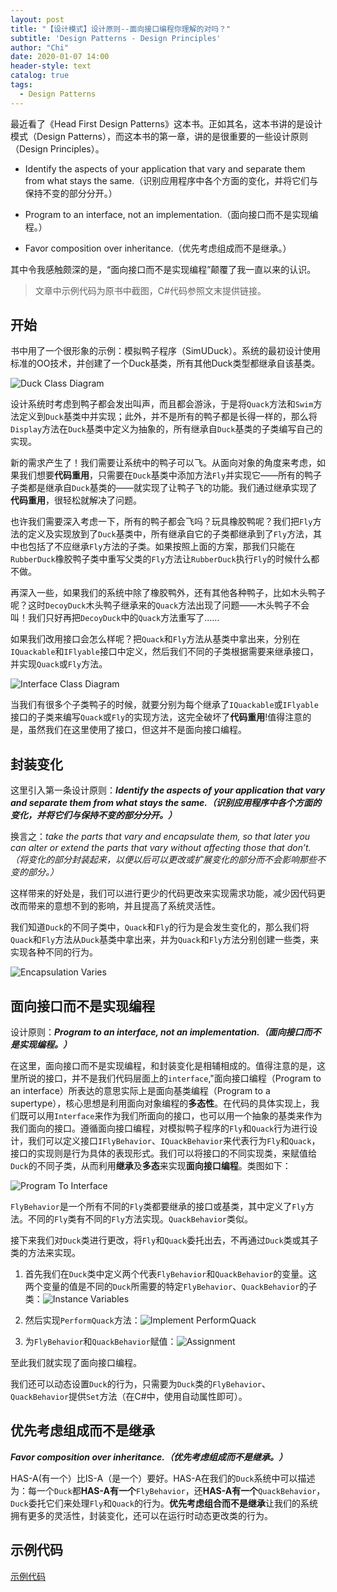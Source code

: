 ```yaml
---
layout: post
title: "【设计模式】设计原则--面向接口编程你理解的对吗？"
subtitle: 'Design Patterns - Design Principles'
author: "Chi"
date: 2020-01-07 14:00
header-style: text
catalog: true
tags:
  - Design Patterns
---
```


最近看了《Head First Design Patterns》这本书。正如其名，这本书讲的是设计模式（Design Patterns），而这本书的第一章，讲的是很重要的一些设计原则（Design Principles）。

- Identify the aspects of your application that vary and separate them from what stays the same.（识别应用程序中各个方面的变化，并将它们与保持不变的部分分开。）

- Program to an interface, not an implementation.（面向接口而不是实现编程。）

- Favor composition over inheritance.（优先考虑组成而不是继承。）

其中令我感触颇深的是，“面向接口而不是实现编程”颠覆了我一直以来的认识。

> 文章中示例代码为原书中截图，C#代码参照文末提供链接。

## 开始

书中用了一个很形象的示例：模拟鸭子程序（SimUDuck）。系统的最初设计使用标准的OO技术，并创建了一个Duck基类，所有其他Duck类型都继承自该基类。

![Duck Class Diagram](/img/in-post/2020-01-07-design-principles/duck-class-diagram.jpg)

设计系统时考虑到鸭子都会发出叫声，而且都会游泳，于是将`Quack`方法和`Swim`方法定义到`Duck`基类中并实现；此外，并不是所有的鸭子都是长得一样的，那么将`Display`方法在`Duck`基类中定义为抽象的，所有继承自`Duck`基类的子类编写自己的实现。

新的需求产生了！我们需要让系统中的鸭子可以飞。从面向对象的角度来考虑，如果我们想要**代码重用**，只需要在`Duck`基类中添加方法`Fly`并实现它——所有的鸭子子类都是继承自`Duck`基类的——就实现了让鸭子飞的功能。我们通过继承实现了**代码重用**，很轻松就解决了问题。

也许我们需要深入考虑一下，所有的鸭子都会飞吗？玩具橡胶鸭呢？我们把`Fly`方法的定义及实现放到了`Duck`基类中，所有继承自它的子类都继承到了`Fly`方法，其中也包括了不应继承`Fly`方法的子类。如果按照上面的方案，那我们只能在`RubberDuck`橡胶鸭子类中重写父类的`Fly`方法让`RubberDuck`执行`Fly`的时候什么都不做。

再深入一些，如果我们的系统中除了橡胶鸭外，还有其他各种鸭子，比如木头鸭子呢？这时`DecoyDuck`木头鸭子继承来的`Quack`方法出现了问题——木头鸭子不会叫！我们只好再把`DecoyDuck`中的`Quack`方法重写了......

如果我们改用接口会怎么样呢？把`Quack`和`Fly`方法从基类中拿出来，分别在`IQuackable`和`IFlyable`接口中定义，然后我们不同的子类根据需要来继承接口，并实现`Quack`或`Fly`方法。

![Interface Class Diagram](/img/in-post/2020-01-07-design-principles/duck-interface.jpg)

当我们有很多个子类鸭子的时候，就要分别为每个继承了`IQuackable`或`IFlyable`接口的子类来编写`Quack`或`Fly`的实现方法，这完全破坏了**代码重用**!值得注意的是，虽然我们在这里使用了接口，但这并不是面向接口编程。

## 封装变化

这里引入第一条设计原则：***Identify the aspects of your application that vary and separate them from what stays the same.（识别应用程序中各个方面的变化，并将它们与保持不变的部分分开。）***

换言之：*take the parts that vary and encapsulate them, so that later you can alter or extend the parts that vary without affecting those that don’t.（将变化的部分封装起来，以便以后可以更改或扩展变化的部分而不会影响那些不变的部分。）*

这样带来的好处是，我们可以进行更少的代码更改来实现需求功能，减少因代码更改而带来的意想不到的影响，并且提高了系统灵活性。

我们知道`Duck`的不同子类中，`Quack`和`Fly`的行为是会发生变化的，那么我们将`Quack`和`Fly`方法从`Duck`基类中拿出来，并为`Quack`和`Fly`方法分别创建一些类，来实现各种不同的行为。

![Encapsulation Varies](/img/in-post/2020-01-07-design-principles/encapsulation-varies.jpg)

## 面向接口而不是实现编程

设计原则：***Program to an interface, not an implementation.（面向接口而不是实现编程。）***

在这里，面向接口而不是实现编程，和封装变化是相辅相成的。值得注意的是，这里所说的接口，并不是我们代码层面上的`interface`,"面向接口编程（Program to an interface）所表达的意思实际上是面向基类编程（Program to a supertype），核心思想是利用面向对象编程的**多态性**。在代码的具体实现上，我们既可以用`Interface`来作为我们所面向的接口，也可以用一个抽象的基类来作为我们面向的接口。遵循面向接口编程，对模拟鸭子程序的`Fly`和`Quack`行为进行设计，我们可以定义接口`IFlyBehavior`、`IQuackBehavior`来代表行为`Fly`和`Quack`，接口的实现则是行为具体的表现形式。我们可以将接口的不同实现类，来赋值给`Duck`的不同子类，从而利用**继承**及**多态**来实现**面向接口编程**。类图如下：

![Program To Interface](/img/in-post/2020-01-07-design-principles/program-to-interface.jpg)

`FlyBehavior`是一个所有不同的`Fly`类都要继承的接口或基类，其中定义了`Fly`方法。不同的`Fly`类有不同的`Fly`方法实现。`QuackBehavior`类似。

接下来我们对`Duck`类进行更改，将`Fly`和`Quack`委托出去，不再通过`Duck`类或其子类的方法来实现。

1. 首先我们在`Duck`类中定义两个代表`FlyBehavior`和`QuackBehavior`的变量。这两个变量的值是不同的`Duck`所需要的特定`FlyBehavior`、`QuackBehavior`的子类：![Instance Variables](/img/in-post/2020-01-07-design-principles/instance-variables.jpg)

2. 然后实现`PerformQuack`方法：![Implement PerformQuack](/img/in-post/2020-01-07-design-principles/implement-performQuack.jpg)

3. 为`FlyBehavior`和`QuackBehavior`赋值：![Assignment](/img/in-post/2020-01-07-design-principles/assignment.jpg)

至此我们就实现了面向接口编程。

我们还可以动态设置`Duck`的行为，只需要为`Duck`类的`FlyBehavior`、`QuackBehavior`提供`Set`方法（在C#中，使用自动属性即可）。

## 优先考虑组成而不是继承

***Favor composition over inheritance.（优先考虑组成而不是继承。）***

HAS-A(有一个）比IS-A（是一个）要好。HAS-A在我们的`Duck`系统中可以描述为：每一个`Duck`都**HAS-A有一个**`FlyBehavior`，还**HAS-A有一个**`QuackBehavior`，`Duck`委托它们来处理`Fly`和`Quack`的行为。**优先考虑组合而不是继承**让我们的系统拥有更多的灵活性，封装变化，还可以在运行时动态更改类的行为。

## 示例代码

[示例代码](https://github.com/realZhangChi/DesignPatterns/tree/master/DesignPrinciples/Duck)
